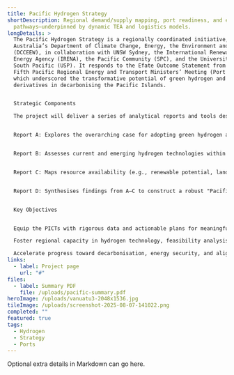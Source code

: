 ```yaml
---
title: Pacific Hydrogen Strategy
shortDescription: Regional demand/supply mapping, port readiness, and export
  pathways—underpinned by dynamic TEA and logistics models.
longDetails: >
  The Pacific Hydrogen Strategy is a regionally coordinated initiative, led by
  Australia’s Department of Climate Change, Energy, the Environment and Water
  (DCCEEW), in collaboration with UNSW Sydney, the International Renewable
  Energy Agency (IRENA), the Pacific Community (SPC), and the University of the
  South Pacific (USP). It responds to the Efate Outcome Statement from the 2023
  Fifth Pacific Regional Energy and Transport Ministers’ Meeting (Port Vila),
  which underscored the transformative potential of green hydrogen and its
  derivatives in decarbonising the Pacific Islands.


  Strategic Components

  The project will deliver a series of analytical reports and tools designed to lay the groundwork for a hydrogen‑enabled future across Pacific Island Countries and Territories (PICTs): 


  Report A: Explores the overarching case for adopting green hydrogen and derivatives in the PICTs, including an overview of renewable energy resources (solar, wind, bioenergy), energy demand by sector, and national energy commitments.


  Report B: Assesses current and emerging hydrogen technologies within the Pacific context using a multi‑criteria techno‑economic framework.


  Report C: Maps resource availability (e.g., renewable potential, land, infrastructure) and formulates techno‑economic projections for hydrogen value chains in the Pacific.


  Report D: Synthesises findings from A–C to construct a robust "Pacific Hydrogen Roadmap" with economic projections and scenario modelling, underpinned by an open‑source assessment tool.


  Key Objectives


  Equip the PICTs with rigorous data and actionable plans for meaningful hydrogen deployment.

  Foster regional capacity in hydrogen technology, feasibility analysis, and policy development.

  Accelerate progress toward decarbonisation, energy security, and alignment with global net-zero goals.
links:
  - label: Project page
    url: "#"
files:
  - label: Summary PDF
    file: /uploads/pacific-summary.pdf
heroImage: /uploads/vanuatu3-2048x1536.jpg
tileImage: /uploads/screenshot-2025-08-07-141022.png
completed: ""
featured: true
tags:
  - Hydrogen
  - Strategy
  - Ports
---
```

Optional extra details in Markdown can go here.
